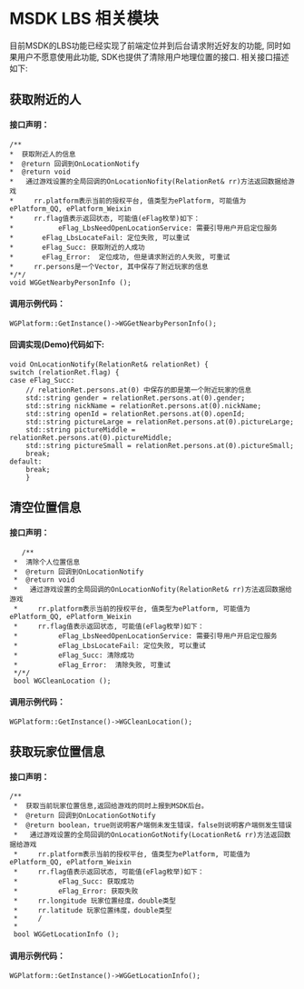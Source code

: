 MSDK LBS 相关模块
=======
目前MSDK的LBS功能已经实现了前端定位并到后台请求附近好友的功能, 同时如果用户不愿意使用此功能, SDK也提供了清除用户地理位置的接口. 相关接口描述如下:

获取附近的人
---
#### 接口声明：

    /**
    *  获取附近人的信息
    *  @return 回调到OnLocationNotify
    *  @return void
    *   通过游戏设置的全局回调的OnLocationNofity(RelationRet& rr)方法返回数据给游戏
    *     rr.platform表示当前的授权平台, 值类型为ePlatform, 可能值为ePlatform_QQ, ePlatform_Weixin
    *     rr.flag值表示返回状态, 可能值(eFlag枚举)如下：
    * 			eFlag_LbsNeedOpenLocationService: 需要引导用户开启定位服务
    *  		eFlag_LbsLocateFail: 定位失败, 可以重试
    *  		eFlag_Succ: 获取附近的人成功
    *  		eFlag_Error:  定位成功, 但是请求附近的人失败, 可重试
    *     rr.persons是一个Vector, 其中保存了附近玩家的信息
    */*/
    void WGGetNearbyPersonInfo ();
   
#### 调用示例代码：

	WGPlatform::GetInstance()->WGGetNearbyPersonInfo();

#### 回调实现(Demo)代码如下:

    void OnLocationNotify(RelationRet& relationRet) {
    switch (relationRet.flag) {
    case eFlag_Succ:
        // relationRet.persons.at(0) 中保存的即是第一个附近玩家的信息
		std::string gender = relationRet.persons.at(0).gender;
		std::string nickName = relationRet.persons.at(0).nickName;
		std::string openId = relationRet.persons.at(0).openId;
		std::string pictureLarge = relationRet.persons.at(0).pictureLarge;
		std::string pictureMiddle = relationRet.persons.at(0).pictureMiddle;
		std::string pictureSmall = relationRet.persons.at(0).pictureSmall;
        break;
    default:
        break;
    	}
	
	
清空位置信息
---

#### 接口声明：

       /**
     *  清除个人位置信息
     *  @return 回调到OnLocationNotify
     *  @return void
     *   通过游戏设置的全局回调的OnLocationNofity(RelationRet& rr)方法返回数据给游戏
     *     rr.platform表示当前的授权平台, 值类型为ePlatform, 可能值为ePlatform_QQ, ePlatform_Weixin
     *     rr.flag值表示返回状态, 可能值(eFlag枚举)如下：
     * 			eFlag_LbsNeedOpenLocationService: 需要引导用户开启定位服务
     *  		eFlag_LbsLocateFail: 定位失败, 可以重试
     *  		eFlag_Succ: 清除成功
     *  		eFlag_Error:  清除失败, 可重试
     */*/
     bool WGCleanLocation ();
     
#### 调用示例代码：

	WGPlatform::GetInstance()->WGCleanLocation();
	
	
获取玩家位置信息
---

#### 接口声明：

    /**
     *  获取当前玩家位置信息,返回给游戏的同时上报到MSDK后台。
     *  @return 回调到OnLocationGotNotify
     *  @return boolean，true则说明客户端侧未发生错误，false则说明客户端侧发生错误
	 *   通过游戏设置的全局回调的OnLocationGotNotify(LocationRet& rr)方法返回数据给游戏
	 *     rr.platform表示当前的授权平台, 值类型为ePlatform, 可能值为ePlatform_QQ, ePlatform_Weixin
	 *     rr.flag值表示返回状态, 可能值(eFlag枚举)如下：
	 *  		eFlag_Succ: 获取成功
	 *  		eFlag_Error: 获取失败
	 *     rr.longitude 玩家位置经度，double类型
	 *     rr.latitude 玩家位置纬度，double类型
	 *     /
	 *     
     bool WGGetLocationInfo ();
     
#### 调用示例代码：

	WGPlatform::GetInstance()->WGGetLocationInfo();